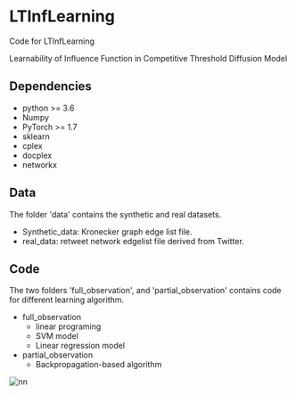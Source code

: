 # LTInfLearning

Code for LTInfLearning

Learnability of Influence Function in Competitive Threshold Diffusion Model

## Dependencies
- python >= 3.6
- Numpy
- PyTorch >= 1.7
- sklearn
- cplex
- docplex
- networkx

## Data

The folder 'data' contains the synthetic and real datasets.
- Synthetic_data: Kronecker graph edge list file.
- real_data: retweet network edgelist file derived from Twitter.

## Code
The two folders 'full_observation', and 'partial_observation' contains code for different learning algorithm.
- full_observation
  - linear programing
  - SVM model
  - Linear regression model
- partial_observation
  - Backpropagation-based algorithm

![nn](https://user-images.githubusercontent.com/48974973/143944274-e455e3b0-53c2-4cee-840f-70bd35637aa1.png)

